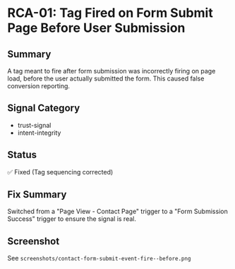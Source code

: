 # RCA-01: Tag Fired on Form Submit Page Before User Submission

## Summary
A tag meant to fire after form submission was incorrectly firing on page load, before the user actually submitted the form. This caused false conversion reporting.

## Signal Category
- trust-signal
- intent-integrity

## Status
✅ Fixed (Tag sequencing corrected)

## Fix Summary
Switched from a "Page View - Contact Page" trigger to a "Form Submission Success" trigger to ensure the signal is real.

## Screenshot
See `screenshots/contact-form-submit-event-fire--before.png`

